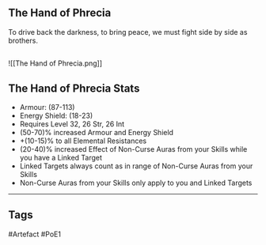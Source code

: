 ## The Hand of Phrecia
To drive back the darkness, to bring peace, we must fight side by side as brothers.
##
![[The Hand of Phrecia.png]]
## The Hand of Phrecia Stats
- Armour: (87-113)
- Energy Shield: (18-23)
- Requires Level 32, 26 Str, 26 Int
- (50-70)% increased Armour and Energy Shield
- +(10-15)% to all Elemental Resistances
- (20-40)% increased Effect of Non-Curse Auras from your Skills while you have a Linked Target
- Linked Targets always count as in range of Non-Curse Auras from your Skills
- Non-Curse Auras from your Skills only apply to you and Linked Targets


---
## Tags
#Artefact
#PoE1
